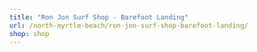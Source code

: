 ```yaml
---
title: "Ron Jon Surf Shop - Barefoot Landing"
url: /north-myrtle-beach/ron-jon-surf-shop-barefoot-landing/
shop: shop
---
```

